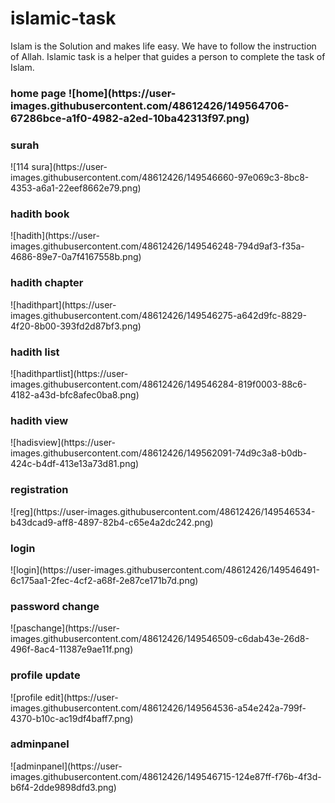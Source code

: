 # islamic-task
<p>Islam is the Solution and makes life easy. We have to follow the instruction of Allah. Islamic task is a helper that guides a person to complete the task of                        Islam.</p>
<h3>home page
![home](https://user-images.githubusercontent.com/48612426/149564706-67286bce-a1f0-4982-a2ed-10ba42313f97.png)
<h3>surah</h3>
![114 sura](https://user-images.githubusercontent.com/48612426/149546660-97e069c3-8bc8-4353-a6a1-22eef8662e79.png)
<h3>hadith book</h3>
![hadith](https://user-images.githubusercontent.com/48612426/149546248-794d9af3-f35a-4686-89e7-0a7f4167558b.png)
<h3>hadith chapter</h3>
![hadithpart](https://user-images.githubusercontent.com/48612426/149546275-a642d9fc-8829-4f20-8b00-393fd2d87bf3.png)
<h3>hadith list</h3>
![hadithpartlist](https://user-images.githubusercontent.com/48612426/149546284-819f0003-88c6-4182-a43d-bfc8afec0ba8.png)
<h3>hadith view</h3>
![hadisview](https://user-images.githubusercontent.com/48612426/149562091-74d9c3a8-b0db-424c-b4df-413e13a73d81.png)
<h3>registration</h3>
![reg](https://user-images.githubusercontent.com/48612426/149546534-b43dcad9-aff8-4897-82b4-c65e4a2dc242.png)
<h3>login</h3>
![login](https://user-images.githubusercontent.com/48612426/149546491-6c175aa1-2fec-4cf2-a68f-2e87ce171b7d.png)
<h3>password change</h3>
![paschange](https://user-images.githubusercontent.com/48612426/149546509-c6dab43e-26d8-496f-8ac4-11387e9ae11f.png)
<h3>profile update</h3>
![profile edit](https://user-images.githubusercontent.com/48612426/149564536-a54e242a-799f-4370-b10c-ac19df4baff7.png)
<h3>adminpanel</h3>
![adminpanel](https://user-images.githubusercontent.com/48612426/149546715-124e87ff-f76b-4f3d-b6f4-2dde9898dfd3.png)
